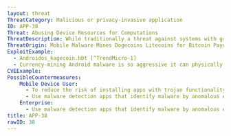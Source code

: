 ```yaml
---
layout: threat
ThreatCategory: Malicious or privacy-invasive application
ID: APP-38
Threat: Abusing Device Resources for Computations
ThreatDescription: While traditionally a threat against systems with greater individual system resources, the multitude of mobile devices provides an attacker who can run computations on a large number of compromised devices with an advantage in performimg other work. The computations performed on behalf of the attacker potentially cause a denial-of-service attack against the user due to the increased consumption of device resources such as battery power, computational power, network bandwidth, data usage limits, or device storage.
ThreatOrigin: Mobile Malware Mines Dogecoins Litecoins for Bitcoin Payout[^V-Zhang-1]
ExploitExample:
  - Androidos_kagecoin.hbt [^TrendMicro-1]
  - Currency-mining Android malware is so aggressive it can physically harm phones [^D-Goodin-2]
CVEExample:
PossibleCountermeasures:
    Mobile Device User:
      - To reduce the risk of installing apps with trojan functionality, only download apps from official app stores.
      - Use malware detection apps that identify malware by anomalous energy consumption.
    Enterprise:
      - Use malware detection apps that identify malware by anomalous energy consumption.
title: APP-38
rawID: 38
---
```

